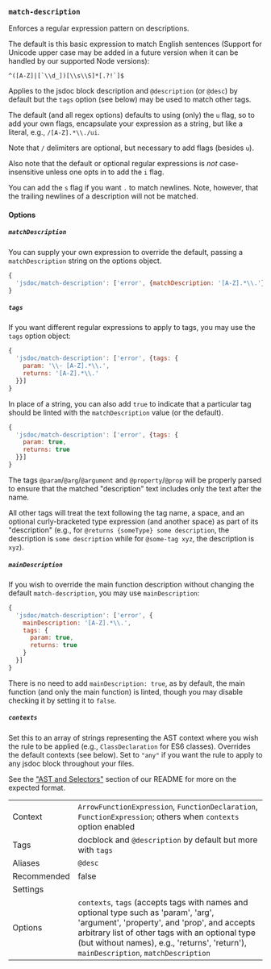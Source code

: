 ### `match-description`

Enforces a regular expression pattern on descriptions.

The default is this basic expression to match English sentences (Support
for Unicode upper case may be added in a future version when it can be handled
by our supported Node versions):

``^([A-Z]|[`\\d_])[\\s\\S]*[.?!`]$``

Applies to the jsdoc block description and `@description` (or `@desc`)
by default but the `tags` option (see below) may be used to match other tags.

The default (and all regex options) defaults to using (only) the `u` flag, so
to add your own flags, encapsulate your expression as a string, but like a
literal, e.g., `/[A-Z].*\\./ui`.

Note that `/` delimiters are optional, but necessary to add flags (besides
`u`).

Also note that the default or optional regular expressions is *not*
case-insensitive unless one opts in to add the `i` flag.

You can add the `s` flag if you want `.` to match newlines. Note, however,
that the trailing newlines of a description will not be matched.

#### Options

##### `matchDescription`

You can supply your own expression to override the default, passing a
`matchDescription` string on the options object.

```js
{
  'jsdoc/match-description': ['error', {matchDescription: '[A-Z].*\\.'}]
}
```

##### `tags`

If you want different regular expressions to apply to tags, you may use
the `tags` option object:

```js
{
  'jsdoc/match-description': ['error', {tags: {
    param: '\\- [A-Z].*\\.',
    returns: '[A-Z].*\\.'
  }}]
}
```

In place of a string, you can also add `true` to indicate that a particular
tag should be linted with the `matchDescription` value (or the default).

```js
{
  'jsdoc/match-description': ['error', {tags: {
    param: true,
    returns: true
  }}]
}
```

The tags `@param`/`@arg`/`@argument` and `@property`/`@prop` will be properly
parsed to ensure that the matched "description" text includes only the text
after the name.

All other tags will treat the text following the tag name, a space, and
an optional curly-bracketed type expression (and another space) as part of
its "description" (e.g., for `@returns {someType} some description`, the
description is `some description` while for `@some-tag xyz`, the description
is `xyz`).

##### `mainDescription`

If you wish to override the main function description without changing the
default `match-description`, you may use `mainDescription`:

```js
{
  'jsdoc/match-description': ['error', {
    mainDescription: '[A-Z].*\\.',
    tags: {
      param: true,
      returns: true
    }
  }]
}
```

There is no need to add `mainDescription: true`, as by default, the main
function (and only the main function) is linted, though you may disable
checking it by setting it to `false`.

##### `contexts`

Set this to an array of strings representing the AST context
where you wish the rule to be applied (e.g., `ClassDeclaration` for ES6
classes). Overrides the default contexts (see below). Set to `"any"` if you
want the rule to apply to any jsdoc block throughout your files.

See the ["AST and Selectors"](#eslint-plugin-jsdoc-advanced-ast-and-selectors)
section of our README for more on the expected format.

|||
|---|---|
|Context|`ArrowFunctionExpression`, `FunctionDeclaration`, `FunctionExpression`; others when `contexts` option enabled|
|Tags|docblock and `@description` by default but more with `tags`|
|Aliases|`@desc`|
|Recommended|false|
|Settings||
|Options|`contexts`, `tags` (accepts tags with names and optional type such as 'param', 'arg', 'argument', 'property', and 'prop', and accepts arbitrary list of other tags with an optional type (but without names), e.g., 'returns', 'return'), `mainDescription`, `matchDescription`|

<!-- assertions matchDescription -->
